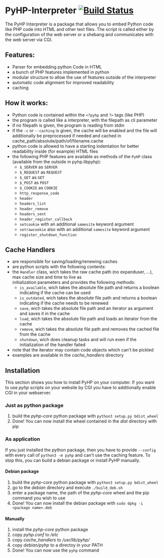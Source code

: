 # PyHP-Interpreter  [![Build Status](https://travis-ci.org/Deric-W/PyHP.svg?branch=master)](https://travis-ci.org/Deric-W/PyHP)

The PyHP Interpreter is a package that allows you to embed Python code like PHP code into HTML and other text files.
The script is called either by the configuration of the web server or a shebang and communicates with the web server via CGI.

## Features:

  - Parser for embedding python Code in HTML
  - a bunch of PHP features implemented in python
  - modular structure to allow the use of features outside of the interpreter
  - automatic code alignment for improved readability
  - caching
  
## How it works:

 - Python code is contained within the `<?pyhp` and `?>` tags (like PHP)
 - the program is called like a interpreter, with the filepath as cli parameter
 - if no filepath is given, the program is reading from stdin
 - if the `-c` or `--caching` is given, the cache will be enabled and the file will additionally be preprocessed if needed 
   and cached in cache_path/absolute/path/of/filename.cache
 - python code is allowed to have a starting indentation for better readability inside (for example) HTML files
 - the following PHP features are available as methods of the `PyHP` class (available from the outside in pyhp.libpyhp):
     - `$_SERVER` as `SERVER`
     - `$_REQUEST` as `REQUEST`
     - `$_GET` as `GET`
     - `$_POST` as `POST`
     - `$_COOKIE` as `COOKIE`
     - `http_response_code`
     - `header`
     - `headers_list`
     - `header_remove`
     - `headers_sent`
     - `header_register_callback`
     - `setcookie` with an additional `samesite` keyword argument
     - `setrawcookie` also with an additional `samesite` keyword argument
     - `register_shutdown_function`
     
  
  ## Cache Handlers
  
 - are responsible for saving/loading/renewing caches
 - are python scripts with the following contents:
 - the `Handler` class, wich takes the raw cache path (no expanduser, ...), max cache size and time to live as  
   initialization parameters and provides the following methods:
     - `is_available`, wich takes the absolute file path and returns a boolean indicating if the cache can be used
     - `is_outdated`, wich takes the absolute file path and returns a boolean indicating if the cache needs to be renewed
     - `save`, wich takes the absolute file path and an iterator as argument and saves it in the cache
     - `load`, wich takes the absolute file path and loads an iterator from the cache
     - `remove`, wich takes the absolute file path and removes the cached file from the cache
     - `shutdown`, wich does cleanup tasks and will run even if the initialization of the handler failed
  - note that the iterator may contain code objects which can't be pickled
  - examples are available in the *cache_handlers* directory
   
  ## Installation
  
  This section shows you how to install PyHP on your computer.
  If you want to use *pyhp* scripts on your website by CGI you have to additionally enable CGI in your webserver.
  
  ### Just as python package
  1. build the *pyhp-core* python package with `python3 setup.py bdist_wheel`
  2. Done! You can now install the wheel contained in the *dist* directory with pip
  
  ### As application
  If you just installed the python package, then you have to provide `--config` with every call of `python3 -m pyhp`
  and can't use the caching feature.
  To stop this, you can build a debian package or install PyHP manually.
  
  #### Debian package
  1. build the *pyhp-core* python package with `python3 setup.py bdist_wheel`
  2. go to the *debian* directory and execute `./build_deb.sh`
  3. enter a package name, the path of the *pyhp-core* wheel and the pip command you wish to use
  4. Done! You can now install the debian package with `sudo dpkg -i <package name>.deb`
  
  #### Manually
  1. install the *pyhp-core* python package
  2. copy *pyhp.conf* to */etc*
  3. copy *cache_handlers* to */usr/lib/pyhp/*
  4. copy *debian/pyhp* to a directoy in your PATH
  5. Done! You can now use the `pyhp` command
  
